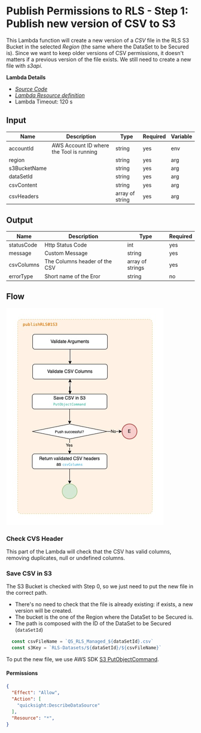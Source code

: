 # Publish Permissions to RLS - Step 1: Publish new version of CSV to S3
This Lambda function will create a new version of a _CSV_ file in the RLS S3 Bucket in the selected _Region_ (the same where the DataSet to be Secured is).
Since we want to keep older versions of CSV permissions, it doesn't matters if a previous version of the file exists. We still need to create a new file with _s3api_.

**Lambda Details**
* [*Source Code*](/amplify/functions/publishRLS01S3/handler.ts)
* [*Lambda Resource definition*](/amplify/data/resource.ts)
* Lambda Timeout: 120 s

## Input
| Name | Description | Type | Required | Variable |
| -------- | ---- | ----------- | ---- | ---- |
| accountId | AWS Account ID where the Tool is running | string | yes | env |
| region | | string | yes | arg |
| s3BucketName | | string | yes | arg |
| dataSetId | | string | yes | arg |
| csvContent | | string | yes | arg |
| csvHeaders | | array of string | yes | arg |

## Output 
| Name | Description | Type | Required |
| -------- | ---- | ----------- | ---- |
| statusCode | Http Status Code | int | yes |
| message | Custom Message | string | yes |
| csvColumns | The Columns header of the CSV | array of strings | yes | 
| errorType | Short name of the Eror | string | no |

## Flow
![Architecture](/Guide/images/publishRLS01S3.jpg)

### Check CVS Header
This part of the Lambda will check that the CSV has valid columns, removing duplicates, null or undefined columns.

### Save CSV in S3
The S3 Bucket is checked with Step 0, so we just need to put the new file in the correct path.
* There's no need to check that the file is already existing: if exists, a new version will be created.
* The bucket is the one of the Region where the DataSet to be Secured is.
* The path is composed with the ID of the DataSet to be Secured (`dataSetId`)

```ts
  const csvFileName = `QS_RLS_Managed_${dataSetId}.csv`
  const s3Key = `RLS-Datasets/${dataSetId}/${csvFileName}`
```

To put the new file, we use AWS SDK [S3 PutObjectCommand](https://docs.aws.amazon.com/AWSJavaScriptSDK/v3/latest/client/s3/command/PutObjectCommand/).

#### Permissions
```json
{
  "Effect": "Allow",
  "Action": [
    "quicksight:DescribeDataSource"
  ],
  "Resource": "*",
}
```